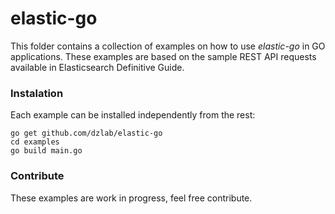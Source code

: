 elastic-go
==============
This folder contains a collection of examples on how to use *elastic-go* in GO applications. These examples are based on the sample REST API requests available in Elasticsearch Definitive Guide.

### Instalation
Each example can be installed independently from the rest:
```
go get github.com/dzlab/elastic-go
cd examples
go build main.go
```

### Contribute
These examples are work in progress, feel free contribute.
